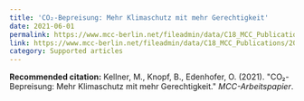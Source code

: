 ```yaml
---
title: 'CO₂-Bepreisung: Mehr Klimaschutz mit mehr Gerechtigkeit'
date: 2021-06-01
permalink: https://www.mcc-berlin.net/fileadmin/data/C18_MCC_Publications/2021_MCC_Klimaschutz_mit_mehr_Gerechtigkeit.pdf
link: https://www.mcc-berlin.net/fileadmin/data/C18_MCC_Publications/2021_MCC_Klimaschutz_mit_mehr_Gerechtigkeit.pdf
category: Supported articles
---
```


**Recommended citation:**
Kellner, M., Knopf, B., Edenhofer, O. (2021). &quot;CO₂-Bepreisung: Mehr Klimaschutz mit mehr Gerechtigkeit.&quot; <i>MCC-Arbeitspapier</i>.
